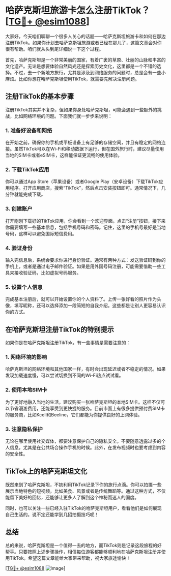# 哈萨克斯坦旅游卡怎么注册TikTok？[[TG💪+ @esim1088](https://t.me/s/esim1088)]

大家好，今天咱们聊聊一个很多人关心的话题——哈萨克斯坦旅游卡和如何在那边注册TikTok。如果你计划去哈萨克斯坦旅游或者已经在那儿了，这篇文章会对你很有帮助。咱们就从头到尾详细说一下这个过程。

首先，哈萨克斯坦是一个非常美丽的国家，有着广袤的草原、壮丽的山脉和丰富的文化遗产。无论是想要体验自然风光还是探索历史文化，这里都是一个不错的选择。不过，去一个新地方旅行，尤其是涉及到网络服务的问题时，总是会有一些小麻烦。比如你想在哈萨克斯坦使用TikTok，就需要先解决注册问题。

## 注册TikTok的基本步骤

注册TikTok其实并不复杂，但如果你身处哈萨克斯坦，可能会遇到一些额外的挑战，比如网络环境的问题。下面我们就一步步来说明：

### 1. 准备好设备和网络

在开始之前，确保你的手机或平板设备上有足够的存储空间，并且有稳定的网络连接。虽然TikTok可以在Wi-Fi和移动数据下运行，但在国外旅行时，建议尽量使用当地的SIM卡或者eSIM卡，这样能保证更流畅的使用体验。

### 2. 下载TikTok应用

你可以通过App Store（苹果设备）或者Google Play（安卓设备）下载TikTok应用程序。打开应用商店，搜索“TikTok”，然后点击安装按钮即可。通常情况下，几分钟就能完成下载。

### 3. 创建账户

打开刚刚下载好的TikTok应用，你会看到一个欢迎界面。点击“注册”按钮，接下来你需要填写一些基本信息，包括手机号码和密码。记住，这里的手机号最好是当地号码，这样可以避免国际短信费用。

### 4. 验证身份

输入完信息后，系统会要求你进行身份验证。通常有两种方式：发送验证码到你的手机上，或者是通过电子邮件验证。如果是用外国号码注册，可能需要借助一些工具来接收验证码，比如虚拟号码服务。

### 5. 设置个人信息

完成基本注册后，就可以开始设置你的个人资料了。上传一张好看的照片作为头像，填写昵称，还可以选择添加一段简短的自我介绍。这些都是让别人更容易认识你的方式。

## 在哈萨克斯坦注册TikTok的特别提示

如果你是在哈萨克斯坦注册TikTok，有一些事情是需要注意的：

### 1. 网络环境的影响

哈萨克斯坦的网络环境和其他国家一样，有时会出现延迟或者不稳定的情况。如果发现加载速度慢，可以尝试切换到不同的Wi-Fi热点试试看。

### 2. 使用本地SIM卡

为了更好地融入当地的生活，建议购买一张哈萨克斯坦的本地SIM卡。这样不仅可以节省漫游费用，还能享受到更快捷的服务。目前市面上有很多提供预付费SIM卡的服务商，比如Kcell和Beeline，它们都能为你提供良好的上网体验。

### 3. 注意隐私保护

无论在哪里使用社交媒体，都要注意保护自己的隐私安全。不要随意透露过多的个人信息，尤其是在公共场合操作手机的时候。此外，在发布视频时也要考虑到内容的安全性。

## TikTok上的哈萨克斯坦文化

既然来到了哈萨克斯坦，不妨利用TikTok记录下你的旅行点滴。你可以拍摄一些展示当地特色的短视频，比如美食、风景或者是传统舞蹈等。通过这种方式，不仅能留下美好的回忆，还能够让更多人了解到这个神秘而迷人的国度。

同时，也可以关注一些已经入驻TikTok的哈萨克斯坦用户，看看他们是如何展现自己生活的。说不定还能学到几招拍摄技巧呢！

## 总结

总的来说，哈萨克斯坦是一个值得一去的地方，而TikTok则是记录这段旅程的好帮手。只要按照上述步骤操作，相信每位游客都能够顺利地在哈萨克斯坦注册并使用TikTok。希望这篇文章能给大家带来帮助，祝大家旅途愉快！

[[TG💪+ @esim1088](https://t.me/s/esim1088) ![Image](https://i.postimg.cc/4NQfJmqS/Snipaste-2025-05-13-00-14-12.png)]